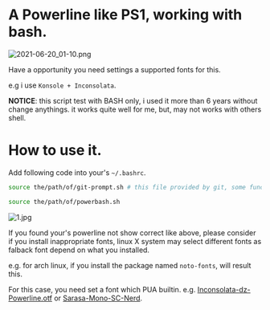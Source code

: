 # A Powerline like PS1, working with bash.

![2021-06-20_01-10.png](http://zw963.github.io/images/11278115292820.png)

Have a opportunity you need settings a supported fonts for this.

e.g i use `Konsole + Inconsolata`.

__NOTICE__: this script test with BASH only, i used it more than 6 years without change anythings.
it works quite well for me, but, may not works with others shell.

# How to use it.

Add following code into your's `~/.bashrc`.

```sh
source the/path/of/git-prompt.sh # this file provided by git, some func used in PS1

source the/path/of/powerbash.sh
```

![1.jpg](https://zw963.github.io/images/158452164014558.jpg)

If you found your's powerline not show correct like above, please consider if you install inappropriate fonts, 
linux X system may select different fonts as falback font depend on what you installed.

e.g. for arch linux, if you install the package named `noto-fonts`,  will result this.

For this case, you need set a font which PUA builtin. e.g.  [Inconsolata-dz-Powerline.otf](https://github.com/powerline/fonts/blob/master/InconsolataDz/Inconsolata-dz%20for%20Powerline.otf) or [Sarasa-Mono-SC-Nerd](https://github.com/laishulu/Sarasa-Mono-SC-Nerd).





